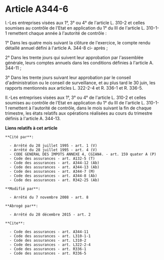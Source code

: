 # Article A344-6

I.-Les entreprises visées aux 1°, 3° ou 4° de l'article L. 310-2 et celles soumises au contrôle de l'Etat en application du
1° du III de l'article L. 310-1-1 remettent chaque année à l'autorité de contrôle : 

1° Dans les quatre mois suivant la clôture de l'exercice, le compte rendu détaillé annuel défini à l'article A. 344-8 ci-
après ; 

2° Dans les trente jours qui suivent leur approbation par l'assemblée générale, leurs comptes annuels dans les conditions
définies à l'article A. 344-11 ; 

3° Dans les trente jours suivant leur approbation par le conseil d'administration ou le conseil de surveillance, et au plus
tard le 30 juin, les rapports mentionnés aux articles L. 322-2-4 et R. 336-1 et R. 336-5. 

II.-Les entreprises visées aux 1°, 3° ou 4° de l'article L. 310-2 et celles soumises au contrôle de l'Etat en application du
1° du III de l'article L. 310-1-1 remettent à l'autorité de contrôle, dans le mois suivant la fin de chaque trimestre, les
états relatifs aux opérations réalisées au cours du trimestre définis à l'article A. 344-13.

**Liens relatifs à cet article**

	**Cité par**:

	  - Arrêté du 28 juillet 1995 - art. 1 (V)
	  - Arrêté du 28 juillet 1995 - art. 4 (V)
	  - CODE GENERAL DES IMPOTS ANNEXE 4, CGIAN4. - art. 159 quater A (P)
	  - Code des assurances - art. A132-5 (T)
	  - Code des assurances - art. A344-12 (Ab)
	  - Code des assurances - art. A344-13 (Ab)
	  - Code des assurances - art. A344-7 (M)
	  - Code des assurances - art. A344-8 (Ab)
	  - Code des assurances - art. R342-25 (Ab)

	**Modifié par**:

	  - Arrêté du 7 novembre 2008 - art. 8

	**Abrogé par**:

	  - Arrêté du 28 décembre 2015 - art. 2

	**Cite**:

	  - Code des assurances - art. A344-11
	  - Code des assurances - art. L310-1-1
	  - Code des assurances - art. L310-2
	  - Code des assurances - art. L322-2-4
	  - Code des assurances - art. R336-1
	  - Code des assurances - art. R336-5
